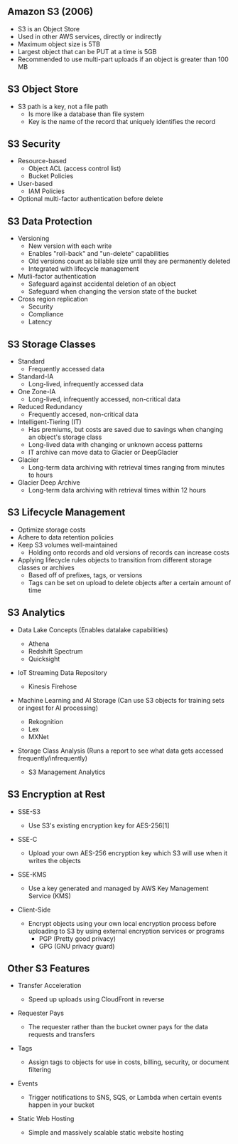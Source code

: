## Amazon S3 (2006)
- S3 is an Object Store
- Used in other AWS services, directly or indirectly
- Maximum object size is 5TB
- Largest object that can be PUT at a time is 5GB
- Recommended to use multi-part uploads if an object is greater than 100 MB

## S3 Object Store
- S3 path is a key, not a file path
    - Is more like a database than file system
    - Key is the name of the record that uniquely identifies the record

## S3 Security
- Resource-based
    - Object ACL (access control list)
    - Bucket Policies
- User-based
    - IAM Policies
- Optional multi-factor authentication before delete

## S3 Data Protection
- Versioning
    - New version with each write
    - Enables "roll-back" and "un-delete" capabilities
    - Old versions count as billable size until they are permanently deleted
    - Integrated with lifecycle management
- Mutli-factor authentication
    - Safeguard against accidental deletion of an object
    - Safeguard when changing the version state of the bucket
- Cross region replication
    - Security
    - Compliance
    - Latency

## S3 Storage Classes
- Standard
    - Frequently accessed data
- Standard-IA
    - Long-lived, infrequently accessed data
- One Zone-IA
    - Long-lived, infrequently accessed, non-critical data
- Reduced Redundancy
    - Frequently accesed, non-critical data
- Intelligent-Tiering (IT)
    - Has premiums, but costs are saved due to savings when changing an object's storage class
    - Long-lived data with changing or unknown access patterns
    - IT archive can move data to Glacier or DeepGlacier
- Glacier
    - Long-term data archiving with retrieval times ranging from minutes to hours
- Glacier Deep Archive
    - Long-term data archiving with retrieval times within 12 hours

## S3 Lifecycle Management
- Optimize storage costs
- Adhere to data retention policies
- Keep S3 volumes well-maintained
    - Holding onto records and old versions of records can increase costs
- Applying lifecycle rules objects to transition from different storage classes or archives
    - Based off of prefixes, tags, or versions
    - Tags can be set on upload to delete objects after a certain amount of time

## S3 Analytics
- Data Lake Concepts (Enables datalake capabilities)
    - Athena
    - Redshift Spectrum
    - Quicksight

- IoT Streaming Data Repository
    - Kinesis Firehose

- Machine Learning and AI Storage (Can use S3 objects for training sets or ingest for AI processing)
    - Rekognition
    - Lex
    - MXNet

- Storage Class Analysis (Runs a report to see what data gets accessed frequently/infrequently)
    - S3 Management Analytics

## S3 Encryption at Rest
- SSE-S3
    - Use S3's existing encryption key for AES-256[1]

- SSE-C
    - Upload your own AES-256 encryption key which S3 will use when it writes the objects

- SSE-KMS
    - Use a key generated and managed by AWS Key Management Service (KMS)

- Client-Side
    - Encrypt objects using your own local encryption process before uploading to S3 by using external encryption services or programs
        - PGP (Pretty good privacy)
        - GPG (GNU privacy guard)

## Other S3 Features
- Transfer Acceleration
    - Speed up uploads using CloudFront in reverse

- Requester Pays
    - The requester rather than the bucket owner pays for the data requests and transfers

- Tags
    - Assign tags to objects for use in costs, billing, security, or document filtering

- Events
    - Trigger notifications to SNS, SQS, or Lambda when certain events happen in your bucket

- Static Web Hosting
    - Simple and massively scalable static website hosting
  
[^1]: AES-256 (Advanced Encryption Standard): Symmetric encryption algorithm that uses a 256-bit key to convert data into a cipher